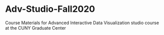 # Adv-Studio-Fall2020
Course Materials for Advanced Interactive Data Visualization studio course at the CUNY Graduate Center 
